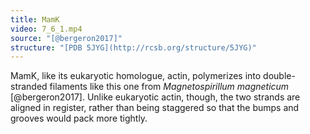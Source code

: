 ```yaml
---
title: MamK
video: 7_6_1.mp4
source: "[@bergeron2017]"
structure: "[PDB 5JYG](http://rcsb.org/structure/5JYG)"
---
```

MamK, like its eukaryotic homologue, actin, polymerizes into double-stranded filaments like this one from *Magnetospirillum magneticum* [@bergeron2017]. Unlike eukaryotic actin, though, the two strands are aligned in register, rather than being staggered so that the bumps and grooves would pack more tightly.

